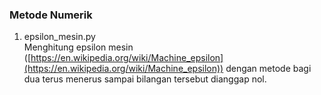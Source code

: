 ### Metode Numerik

1. epsilon_mesin.py  
   Menghitung epsilon mesin ([https://en.wikipedia.org/wiki/Machine_epsilon](https://en.wikipedia.org/wiki/Machine_epsilon)) dengan metode bagi dua terus menerus sampai bilangan tersebut dianggap nol.

